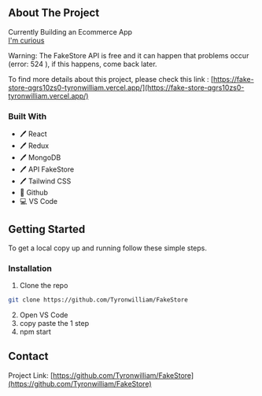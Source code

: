<!-- ABOUT THE PROJECT -->

## About The Project

Currently Building an Ecommerce App
<br>
<a href="https://fake-store-seven.vercel.app/">I'm curious<a/>

Warning: The FakeStore API is free and it can happen that problems occur (error: 524 ), if this happens, come back later.

To find more details about this project, please check this link : [https://fake-store-qgrs10zs0-tyronwilliam.vercel.app/](https://fake-store-qgrs10zs0-tyronwilliam.vercel.app/)

### Built With

- 🖊️ React
- 🖊️ Redux
- 🖊️ MongoDB
- 🖊️ API FakeStore
- 🖊️ Tailwind CSS
- 🐙 Github
- 💻 VS Code

<!-- GETTING STARTED -->

## Getting Started

To get a local copy up and running follow these simple steps.

### Installation

1. Clone the repo

```sh
git clone https://github.com/Tyronwilliam/FakeStore
```

2. Open VS Code
3. copy paste the 1 step
4. npm start

<!-- CONTACT -->

## Contact

Project Link: [https://github.com/Tyronwilliam/FakeStore](https://github.com/Tyronwilliam/FakeStore)
